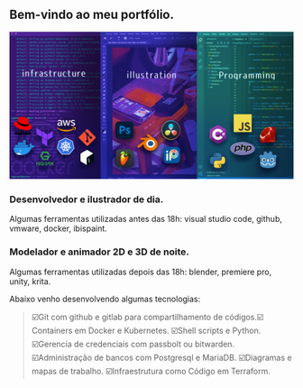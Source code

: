 ## Bem-vindo ao meu portfólio.
![setup](images/wallpaper.png)
### Desenvolvedor e ilustrador de dia.
Algumas ferramentas utilizadas antes das 18h: visual studio code, github, vmware, docker, ibispaint.

### Modelador e animador 2D e 3D de noite.
Algumas ferramentas utilizadas depois das 18h: blender, premiere pro, unity, krita.

Abaixo venho desenvolvendo algumas tecnologias:

> ☑️​Git com github e gitlab para compartilhamento de códigos.
> ​☑️​Containers em Docker e Kubernetes.
> ​☑️​Shell scripts e Python.
> ☑️Gerencia de credenciais com passbolt ou bitwarden.
> ☑️Administração de bancos com Postgresql e MariaDB.
> ☑️Diagramas e mapas de trabalho.
> ☑️Infraestrutura como Código em Terraform.
<!--
TheCoolerJoao.md

![](https://img.shields.io/badge/LinkedIn-0077B5?style=for-the-badge&logo=linkedin&logoColor=white)(https://www.linkedin.com/in/jo%C3%A3o-pedro-silva-4930b023a)

[![Top Langs](https://github-readme-stats.vercel.app/api/top-langs/?username=TheCoolerJoao&layout=compact)](https://github.com/s)


**TheCoolerJoao/TheCoolerJoao** is a ✨ _special_ ✨ repository because its `README.md` (this file) appears on your GitHub profile.

Here are some ideas to get you started:

- 🔭 I’m currently working on ...
- 🌱 I’m currently learning ...
- 👯 I’m looking to collaborate on ...
- 🤔 I’m looking for help with ...
- 💬 Ask me about ...
- 📫 How to reach me: ...
- 😄 Pronouns: ...
- ⚡ Fun fact: ...
-->
